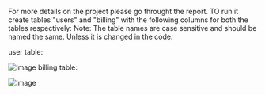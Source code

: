 For more details on the project please go throught the report.
TO run it create tables "users" and "billing" with the following columns for both the tables respectively:
Note: The table names are case sensitive and should be named the same. Unless it is changed in the code.



user table:






![image](https://user-images.githubusercontent.com/42175730/119612755-e592e000-be19-11eb-97a6-6688202f6269.png)
billing table:






![image](https://user-images.githubusercontent.com/42175730/119612814-f80d1980-be19-11eb-96b3-947f04255a46.png)
